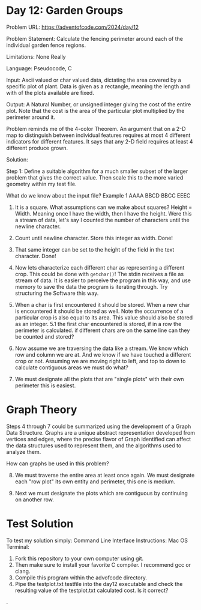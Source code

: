# Day 12: Garden Groups
Problem URL:
https://adventofcode.com/2024/day/12

Problem Statement: Calculate the fencing perimeter around each of the individual garden fence regions.

Limitations: None Really

Language: Pseudocode, C      

Input: Ascii valued or char valued data, dictating the area covered by a specific plot of plant. Data is given as a rectangle, meaning the length and with of the plots available are fixed.

Output: A Natural Number, or unsigned integer giving the cost of the entire plot. Note that the cost is the area of the particular plot multiplied by the perimeter around it.

Problem reminds me of the 4-color Theorem. An argument that on a 2-D map to distinguish between individual features requires at most 4 different indicators for different features. It says that any 2-D field requires at least 4 different produce grown.

Solution:

Step 1:
Define a suitable algorithm for a much smaller subset of the larger problem that gives the correct value. Then scale this to the more varied geometry within my test file.

What do we know about the input file?
Example 1
AAAA
BBCD
BBCC
EEEC

1. It is a square. What assumptions can we make about squares? Height = Width. Meaning once I have the width, then I have the height. Were this a stream of data, let's say I counted the number of characters until the newline character.

2. Count until newline character. Store this integer as width.
Done!

3. That same integer can be set to the height of the field in the text character.
Done!

4. Now lets characterize each different char as representing a different crop. This could be done with ```getchar()```! The stdin receives a file as stream of data.
It is easier to perceive the program in this way, and use memory to save the data the program is iterating through. Try structuring the Software this way.

5. When a char is first encountered it should be stored. When a new char is encountered it should be stored as well. Note the occurrence of a particular crop is also equal to its area. This value should also be stored as an integer.
5.1 the first char encountered is stored, if in a row the perimeter is calculated. if different chars are on the same line can they be counted and stored?

6. Now assume we are traversing the data like a stream. We know which row and column we are at. And we know if we have touched a different crop or not. Assuming we are moving right to left, and top to down to calculate contiguous areas we must do what?

7. We must designate all the plots that are "single plots" with their own perimeter this is easiest.

# Graph Theory
Steps 4 through 7 could be summarized using the development of a Graph Data Structure. Graphs are a unique abstract representation developed from vertices and edges, where the precise flavor of Graph identified can affect the data structures used to represent them, and the algorithms used to analyze them.

How can graphs be used in this problem?

8. We must traverse the entire area at least once again. We must designate each "row plot" its own entity and perimeter, this one is medium.

9. Next we must designate the plots which are contiguous by continuing on another row.

# Test Solution
To test my solution simply:
Command Line Interface Instructions:
Mac OS Terminal:
1. Fork this repository to your own computer using git.
2. Then make sure to install your favorite C compiler. I recommend gcc or clang.
3. Compile this program within the advofcode directory.
4. Pipe the testplot.txt testfile into the day12 executable and check the resulting value of the testplot.txt calculated cost. Is it correct?






























.

